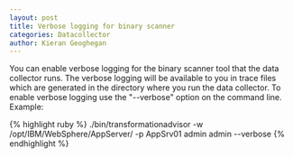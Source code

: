 ```yaml
---
layout: post
title: Verbose logging for binary scanner
categories: Datacollector
author: Kieran Geoghegan
---
```

 
You can enable verbose logging for the binary scanner tool that the data collector runs. The verbose logging will be available to you in trace files which are generated in the directory where you run the data collector. To enable verbose logging use the "--verbose" option on the command line.
Example:

{% highlight ruby %}
./bin/transformationadvisor 
-w /opt/IBM/WebSphere/AppServer/
-p AppSrv01 admin admin
--verbose
{% endhighlight %}


